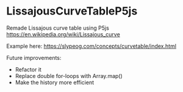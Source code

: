 # LissajousCurveTableP5js

Remade Lissajous curve table using P5js
https://en.wikipedia.org/wiki/Lissajous_curve

Example here: https://slypeog.com/concepts/curvetable/index.html

Future improvements:
- Refactor it
- Replace double for-loops with Array.map()
- Make the history more efficient
